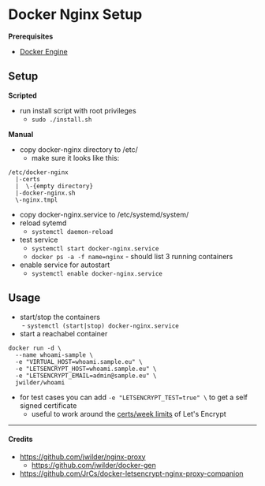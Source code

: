 # Docker Nginx Setup

__Prerequisites__
- [Docker Engine](https://github.com/twittwer/docker-nginx-setup/blob/master/docker-setup.md#docker-engine)

## Setup

__Scripted__
- run install script with root privileges  
  - `sudo ./install.sh`

__Manual__
- copy docker-nginx directory to /etc/  
  - make sure it looks like this:  
```
/etc/docker-nginx
  |-certs
  |  \-{empty directory}
  |-docker-nginx.sh
  \-nginx.tmpl
```
- copy docker-nginx.service to /etc/systemd/system/
- reload sytemd  
  - `systemctl daemon-reload`
- test service  
  - `systemctl start docker-nginx.service`
  - `docker ps -a -f name=nginx` - should list 3 running containers
- enable service for autostart  
  - `systemctl enable docker-nginx.service`

## Usage
- start/stop the containers  
  - `systemctl (start|stop) docker-nginx.service`
- start a reachabel container  
```
docker run -d \
  --name whoami-sample \
  -e "VIRTUAL_HOST=whoami.sample.eu" \
  -e "LETSENCRYPT_HOST=whoami.sample.eu" \
  -e "LETSENCRYPT_EMAIL=admin@sample.eu" \
  jwilder/whoami
```
- for test cases you can add `-e "LETSENCRYPT_TEST=true" \` to get a self signed certificate
  - useful to work around the [certs/week limits](https://letsencrypt.org/docs/rate-limits/) of Let's Encrypt

***
#### Credits
- https://github.com/jwilder/nginx-proxy
  - https://github.com/jwilder/docker-gen
- https://github.com/JrCs/docker-letsencrypt-nginx-proxy-companion
